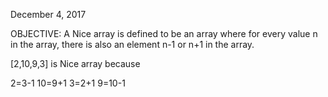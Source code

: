December 4, 2017



OBJECTIVE:
A Nice array is defined to be an array where for every value n in the array, there is also an element n-1 or n+1 in the array.



[2,10,9,3] is Nice array because

2=3-1
10=9+1
3=2+1
9=10-1
